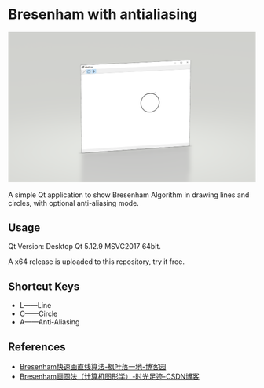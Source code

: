 # Bresenham with antialiasing
![](./interface.png)

A simple Qt application to show Bresenham Algorithm in drawing lines and circles, with optional anti-aliasing mode.

## Usage

Qt Version: Desktop Qt 5.12.9 MSVC2017 64bit. 

A x64 release is uploaded to this repository, try it free.

## Shortcut Keys

- L——Line
- C——Circle
- A——Anti-Aliasing

## References

- [Bresenham快速画直线算法-枫叶落一地-博客园](https://www.cnblogs.com/pheye/archive/2010/08/14/1799803.html)
- [Bresenham画圆法（计算机图形学）-时光足迹-CSDN博客](https://blog.csdn.net/gaoxiaoba/article/details/52154852)

